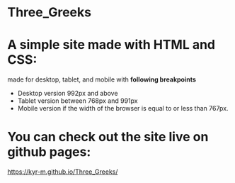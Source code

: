 # Three_Greeks
# A simple site made with HTML and CSS:
made for desktop, tablet, and mobile with **following breakpoints**
* Desktop version 992px and above
* Tablet version between 768px and 991px
* Mobile version if the width of the browser is equal to or less than 767px.

# You can check out the site live on github pages:
https://kyr-m.github.io/Three_Greeks/
